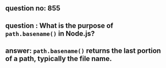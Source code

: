 
      
## question no: 855

## question : What is the purpose of `path.basename()` in Node.js?

## answer: `path.basename()` returns the last portion of a path, typically the file name.
      